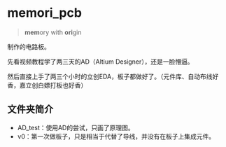 # memori_pcb

> **mem**ory with **ori**gin

制作的电路板。

先看视频教程学了两三天的AD（Altium Designer），还是一脸懵逼。

然后直接上手了两三个小时的立创EDA，板子都做好了。（元件库、自动布线好香，嘉立创白嫖打板也好香）



## 文件夹简介

* AD_test：使用AD的尝试，只画了原理图。
* v0：第一次做板子，只是相当于代替了导线，并没有在板子上集成元件。

